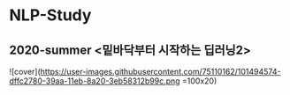# NLP-Study

## 2020-summer <밑바닥부터 시작하는 딥러닝2> 

![cover](https://user-images.githubusercontent.com/75110162/101494574-dffc2780-39aa-11eb-8a20-3eb58312b99c.png =100x20)



